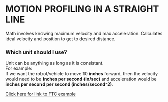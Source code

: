 # MOTION PROFILING IN A STRAIGHT LINE

Math involves knowing maximum velocity and max acceleration.
Calculates ideal velocity and position to get to desired distance. 

### Which unit should I use?
Unit can be anything as long as it is consistant. <br> 
For example: <br>
If we want the robot/vehicle to move 10 **inches** forward, then the velocity would need to be **inches per second (in/sec)**
and acceleration would be **inches per second per second (inches/second^2)**.


[Click here for link to FTC example](https://github.com/realRoshanRaj/LinearMotionProfiling/tree/ftcapp)
